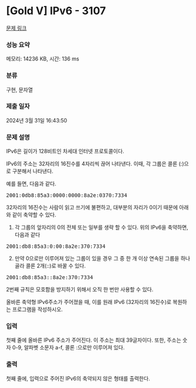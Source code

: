 # [Gold V] IPv6 - 3107 

[문제 링크](https://www.acmicpc.net/problem/3107) 

### 성능 요약

메모리: 14236 KB, 시간: 136 ms

### 분류

구현, 문자열

### 제출 일자

2024년 3월 31일 16:43:50

### 문제 설명

<p>IPv6은 길이가 128비트인 차세대 인터넷 프로토콜이다.</p>

<p>IPv6의 주소는 32자리의 16진수를 4자리씩 끊어 나타낸다. 이때, 각 그룹은 콜론 (:)으로 구분해서 나타낸다.</p>

<p>예를 들면, 다음과 같다.</p>

<pre>2001:0db8:85a3:0000:0000:8a2e:0370:7334</pre>

<p>32자리의 16진수는 사람이 읽고 쓰기에 불편하고, 대부분의 자리가 0이기 때문에 아래와 같이 축약할 수 있다.</p>

<ol>
	<li>각 그룹의 앞자리의 0의 전체 또는 일부를 생략 할 수 있다. 위의 IPv6을 축약하면, 다음과 같다</li>
</ol>

<pre>2001:db8:85a3:0:00:8a2e:370:7334</pre>

<ol start="2">
	<li>만약 0으로만 이루어져 있는 그룹이 있을 경우 그 중 한 개 이상 연속된 그룹을 하나 골라 콜론 2개(::)로 바꿀 수 있다.</li>
</ol>

<pre>2001:db8:85a3::8a2e:370:7334</pre>

<p>2번째 규칙은 모호함을 방지하기 위해서 오직 한 번만 사용할 수 있다.</p>

<p>올바른 축약형 IPv6주소가 주어졌을 때, 이를 원래 IPv6 (32자리의 16진수)로 복원하는 프로그램을 작성하시오.</p>

### 입력 

 <p>첫째 줄에 올바른 IPv6 주소가 주어진다. 이 주소는 최대 39글자이다. 또한, 주소는 숫자 0-9, 알파벳 소문자 a-f, 콜론 :으로만 이루어져 있다.</p>

### 출력 

 <p>첫째 줄에, 입력으로 주어진 IPv6의 축약되지 않은 형태를 출력한다.</p>

